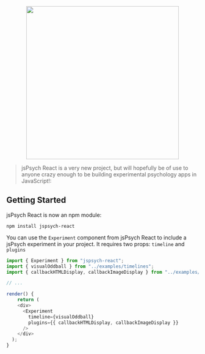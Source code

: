 <!-- Logo -->
<p align="center">
    <img width="400" src="https://raw.githubusercontent.com/makebrainwaves/jspsych-react/master/jspsych-react-logo.jpg">
</p>


> jsPsych React is a very new project, but will hopefully be of use to anyone crazy enough to be building experimental psychology apps in JavaScript!:

## Getting Started

jsPsych React is now an npm module:

`npm install jspsych-react`


You can use the `Experiment` component from jsPsych React to include a jsPsych experiment in your project. It requires two props: `timeline` and `plugins`

```javascript
import { Experiment } from "jspsych-react";
import { visualOddball } from "../examples/timelines";
import { callbackHTMLDisplay, callbackImageDisplay } from "../examples/plugins";

// ...

render() {
    return (
    <div>
      <Experiment
        timeline={visualOddball}
        plugins={{ callbackHTMLDisplay, callbackImageDisplay }}
      />
    </div>
  );
}
```
